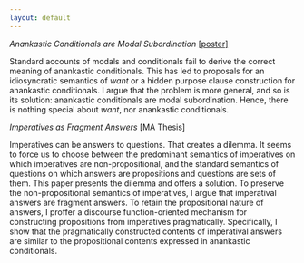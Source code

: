 ```yaml
---
layout: default
---
```


*Anankastic Conditionals are Modal Subordination* [[poster]](static/Poster.pdf) 

Standard accounts of modals and conditionals fail to derive the correct meaning of anankastic conditionals. This has led to proposals for an idiosyncratic semantics of *want* or a hidden purpose clause construction for anankastic conditionals. I argue that the problem is more general, and so is its solution: anankastic conditionals are modal subordination. Hence, there is nothing special about *want*, nor anankastic conditionals.

*Imperatives as Fragment Answers* [MA Thesis]

Imperatives can be answers to questions. That creates a dilemma. It seems to force us to choose between the predominant semantics of imperatives on which imperatives are non-propositional, and the standard semantics of questions on which answers are propositions and questions are sets of them. This paper presents the dilemma and offers a solution. To preserve the non-propositional semantics of imperatives, I argue that imperatival answers are fragment answers. To retain the propositional nature of answers, I proffer a discourse function-oriented mechanism for constructing propositions from imperatives pragmatically. Specifically, I show that the pragmatically constructed contents of imperatival answers are similar to the propositional contents expressed in anankastic conditionals.

